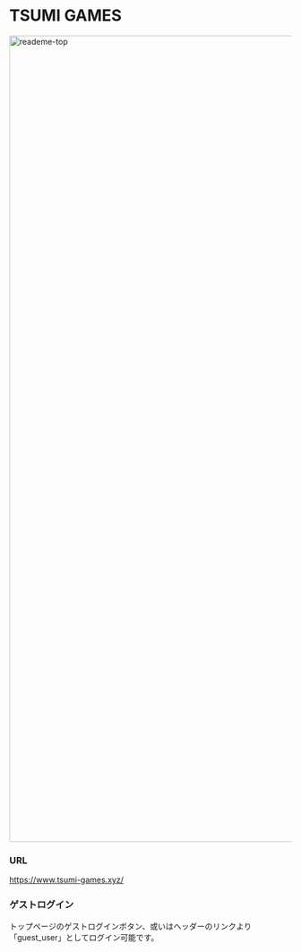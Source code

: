 # TSUMI GAMES

<img width="1439" alt="reademe-top" src="https://user-images.githubusercontent.com/61346761/108021684-6cd5f800-7062-11eb-9c1a-7557e140eb2e.png">

### URL
https://www.tsumi-games.xyz/

### ゲストログイン
トップページのゲストログインボタン、或いはヘッダーのリンクより「guest_user」としてログイン可能です。

